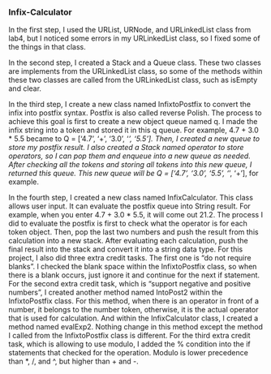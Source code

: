 ### Infix-Calculator

In the first step, I used the URList, URNode, and URLinkedList class from lab4, but I noticed some errors in my URLinkedList class, so I fixed some of the things in that class. 

In the second step, I created a Stack and a Queue class. These two classes are implements from the URLinkedList class, so some of the methods within these two classes are called from the URLinkedList class, such as isEmpty and clear. 

In the third step, I create a new class named InfixtoPostfix to convert the infix into postfix syntax. Postfix is also called reverse Polish. The process to achieve this goal is first to create a new object queue named q. I made the infix string into a token and stored it in this q queue. For example, 4.7 + 3.0 * 5.5 became to Q = [‘4.7’, ‘+’, ‘3.0’, ‘*’, ‘5.5’]. Then, I created a new queue to store my postfix result. I also created a Stack named operator to store operators, so I can pop them and enqueue into a new queue as needed. After checking all the tokens and storing all tokens into this new queue, I returned this queue. This new queue will be Q = [‘4.7’, ‘3.0’, ‘5.5’, ‘*’, ‘+’], for example.

In the fourth step, I created a new class named InfixCalculator. This class allows user input. It can evaluate the postfix queue into String result. For example, when you enter 4.7 + 3.0 * 5.5, it will come out 21.2. The process I did to evaluate the postfix is first to check what the operator is for each token object. Then, pop the last two numbers and push the result from this calculation into a new stack. After evaluating each calculation, push the final result into the stack and convert it into a string data type. 
For this project, I also did three extra credit tasks. The first one is “do not require blanks”. I checked the blank space within the InfixtoPostfix class, so when there is a blank occurs, just ignore it and continue for the next if statement. For the second extra credit task, which is “support negative and positive numbers”, I created another method named IntoPost2 within the InfixtoPostfix class. For this method, when there is an operator in front of a number, it belongs to the number token, otherwise, it is the actual operator that is used for calculation. And within the InfixCalculator class, I created a method named evalExp2. Nothing change in this method except the method I called from the InfixtoPostfix class is different. For the third extra credit task, which is allowing to use modulo, I added the % condition into the if statements that checked for the operation.  Modulo is lower precedence than *, /, and ^, but higher than + and -.

